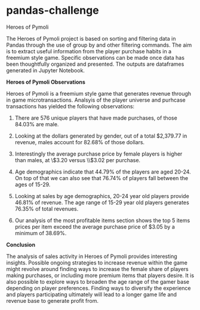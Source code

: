 # pandas-challenge
Heroes of Pymoli 

The Heroes of Pymoli project is based on sorting and filtering data in Pandas through the use of group by and other filtering commands.  The aim is to extract useful information from the player purchase habits in a freemium style game.  Specific observations can be made once data has been thoughtfully organized and presented.  The outputs are dataframes generated in Jupyter Notebook.  

**Heroes of Pymoli Observations**

Heroes of Pymoli is a freemium style game that generates revenue through in game microtransactions.  Analsyis of the player universe and purhcase transactions has yielded the following observations:

1. There are 576 unique players that have made  purchases, of those 84.03% are male.

2. Looking at the dollars generated by gender, out of a total $2,379.77 in revenue, males account for 82.68% of those dollars.

3. Interestingly the average purchase price by female players is higher than males, at \\$3.20 versus \\$3.02 per purchase.

4. Age demographics indicate that 44.79% of the players are aged 20-24.  On top of that we can also see that 76.74% of players fall between the ages of 15-29.

5. Looking at sales by age demographics, 20-24 year old players provide 46.81% of revenue.  The age range of 15-29 year old players generates 76.35% of total revenues.  

6. Our analysis of the most profitable items section shows the top 5 items prices per item exceed the average purchase price of $3.05 by a minimum of 38.69%.

**Conclusion**

The analysis of sales activity in Heroes of Pymoli provides interesting insights.  Possible ongoing strategies to increase revenue within the game might revolve around finding ways to increase the female share of players making purchases, or including more premium items that players desire.  It is also possible to explore ways to broaden the age range of the gamer base depending on player preferences.  Finding ways to diversify the experience and players participating ultimately will lead to a longer game life and revenue base to generate profit from.

